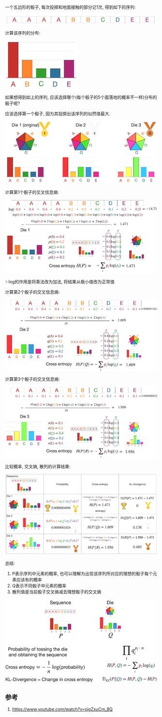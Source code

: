 
一个五边形的骰子, 每次投掷和地面接触的部分记1次, 得到如下的序列:

![alt text](散列/1.png)

计算该序列的分布:

![alt text](散列/2.png)

如果想得到如上的序列, 应该选择哪个(每个骰子的5个面落地的概率不一样)分布的骰子呢?

应该选择第一个骰子, 因为其投掷出该序列的似然值最大.

![alt text](散列/3.png)


计算第1个骰子的交叉信息熵:



![alt text](散列/4.png)

✨log的作用是将乘法改为加法, 将结果从极小值改为正常值

计算第2个骰子的交叉信息熵:

![alt text](散列/5.png)

计算第3个骰子的交叉信息熵:

![alt text](散列/6.png)


比较概率, 交叉熵, 散列的计算结果:

![alt text](散列/7.png)


总结:

1. P表示序列中元素的概率, 也可以理解为出现该序列所对应的理想的骰子每个元素应该有的概率
2. Q表示不同骰子中元素的概率
3. 散列值是当前骰子交叉熵减去理想骰子的交叉熵

![alt text](散列/8.png)





## 参考
1. https://www.youtube.com/watch?v=sjgZxuCm_8Q